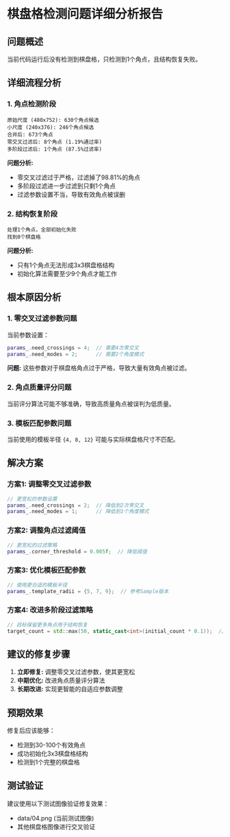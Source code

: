 # 棋盘格检测问题详细分析报告

## 问题概述
当前代码运行后没有检测到棋盘格，只检测到1个角点，且结构恢复失败。

## 详细流程分析

### 1. 角点检测阶段
```
原始尺度 (480x752): 630个角点候选
小尺度 (240x376): 246个角点候选
合并后: 673个角点
零交叉过滤后: 8个角点 (1.19%通过率)
多阶段过滤后: 1个角点 (87.5%过滤率)
```

**问题分析:**
- 零交叉过滤过于严格，过滤掉了98.81%的角点
- 多阶段过滤进一步过滤到只剩1个角点
- 过滤参数设置不当，导致有效角点被误删

### 2. 结构恢复阶段
```
处理1个角点，全部初始化失败
找到0个棋盘格
```

**问题分析:**
- 只有1个角点无法形成3x3棋盘格结构
- 初始化算法需要至少9个角点才能工作

## 根本原因分析

### 1. 零交叉过滤参数问题
当前参数设置：
```cpp
params_.need_crossings = 4;  // 需要4次零交叉
params_.need_modes = 2;      // 需要2个角度模式
```

**问题:** 这些参数对于棋盘格角点过于严格，导致大量有效角点被过滤。

### 2. 角点质量评分问题
当前评分算法可能不够准确，导致高质量角点被误判为低质量。

### 3. 模板匹配参数问题
当前使用的模板半径 `{4, 8, 12}` 可能与实际棋盘格尺寸不匹配。

## 解决方案

### 方案1: 调整零交叉过滤参数
```cpp
// 更宽松的参数设置
params_.need_crossings = 2;  // 降低到2次零交叉
params_.need_modes = 1;      // 降低到1个角度模式
```

### 方案2: 调整角点过滤阈值
```cpp
// 更宽松的过滤策略
params_.corner_threshold = 0.005f;  // 降低阈值
```

### 方案3: 优化模板匹配参数
```cpp
// 使用更合适的模板半径
params_.template_radii = {5, 7, 9};  // 参考Sample版本
```

### 方案4: 改进多阶段过滤策略
```cpp
// 目标保留更多角点用于结构恢复
target_count = std::max(50, static_cast<int>(initial_count * 0.1));  // 至少50个角点
```

## 建议的修复步骤

1. **立即修复:** 调整零交叉过滤参数，使其更宽松
2. **中期优化:** 改进角点质量评分算法
3. **长期改进:** 实现更智能的自适应参数调整

## 预期效果
修复后应该能够：
- 检测到30-100个有效角点
- 成功初始化3x3棋盘格结构
- 检测到1个完整的棋盘格

## 测试验证
建议使用以下测试图像验证修复效果：
- data/04.png (当前测试图像)
- 其他棋盘格图像进行交叉验证 